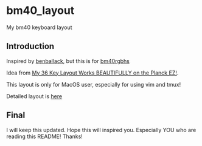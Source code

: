 # bm40_layout
My bm40 keyboard layout

## Introduction
Inspired by
[benballack](https://configure.zsa.io/planck-ez/layouts/4D3ym/jYYjx/0), but this
is for [bm40rgbhs](https://kprepublic.com/products/bm40-rgb-40-hot-swap-custom-mechanical-keyboard-pcb-qmk-underglow-type-c-planck)

Idea from [My 36 Key Layout Works BEAUTIFULLY on the Planck
EZ!](https://www.youtube.com/watch?v=vv98LPMA7-M).

This layout is only for MacOS user, especially for using vim and tmux!

Detailed layout is [here](https://configure.zsa.io/planck-ez/layouts/ExmJ6/latest/2)

## Final
I will keep this updated. Hope this will inspired you. Especially YOU who are
reading this README! Thanks!
